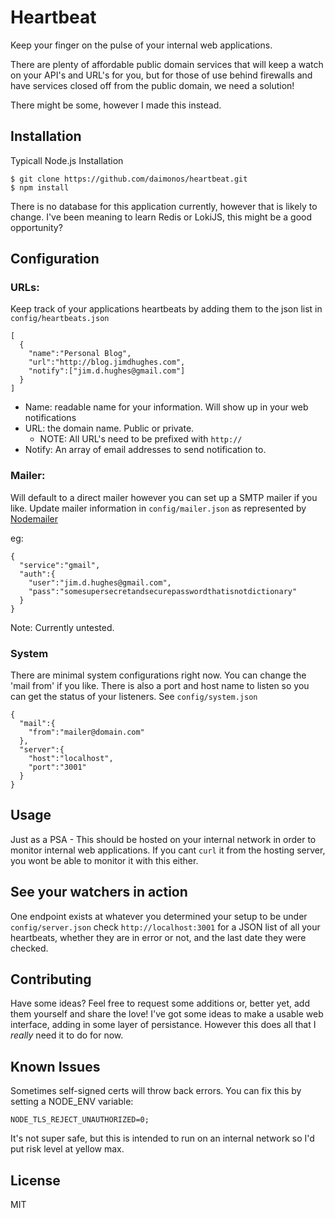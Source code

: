 # Heartbeat

Keep your finger on the pulse of your internal web applications.

There are plenty of affordable public domain services that will keep a watch on your API's and URL's for you, but for those of use behind firewalls and have services closed off from the public domain, we need a solution!

There might be some, however I made this instead.

## Installation
Typicall Node.js Installation
```
$ git clone https://github.com/daimonos/heartbeat.git
$ npm install
```

There is no database for this application currently, however that is likely to change. I've been meaning to learn Redis or LokiJS, this might be a good opportunity?


## Configuration
### URLs:
Keep track of your applications heartbeats by adding them to the json list in `config/heartbeats.json`

```
[
  {
    "name":"Personal Blog",
    "url":"http://blog.jimdhughes.com",
    "notify":["jim.d.hughes@gmail.com"]
  }
]
```

* Name: readable name for your information. Will show up in your web notifications
* URL: the domain name. Public or private.
  * NOTE: All URL's need to be prefixed with `http://`
* Notify: An array of email addresses to send notification to.

### Mailer:
Will default to a direct mailer however you can set up a SMTP mailer if you like.
Update mailer information in `config/mailer.json` as represented by [Nodemailer](http://www.nodemailer.com/about)

eg:
```
{
  "service":"gmail",
  "auth":{
    "user":"jim.d.hughes@gmail.com",
    "pass":"somesupersecretandsecurepasswordthatisnotdictionary"
  }
}
```
Note: Currently untested.

### System
There are minimal system configurations right now.
You can change the 'mail from' if you like.  There is also a port and host name to listen so you can get the status of your listeners.
See `config/system.json`
```
{
  "mail":{
    "from":"mailer@domain.com"
  },
  "server":{
    "host":"localhost",
    "port":"3001"
  }
}
```
## Usage
Just as a PSA - This should be hosted on your internal network in order to monitor internal web applications. If you cant `curl` it from the hosting server, you wont be able to monitor it with this either.

## See your watchers in action
One endpoint exists at whatever you determined your setup to be under `config/server.json`
check `http://localhost:3001` for a JSON list of all your heartbeats, whether they are in error or not, and the last date they were checked.

## Contributing
Have some ideas? Feel free to request some additions or, better yet, add them yourself and share the love!
I've got some ideas to make a usable web interface, adding in some layer of persistance. However this does all that I *really* need it to do for now.

## Known Issues
Sometimes self-signed certs will throw back errors. You can fix this by setting a NODE_ENV variable:
```
NODE_TLS_REJECT_UNAUTHORIZED=0;
```
It's not super safe, but this is intended to run on an internal network so I'd put risk level at yellow max.
## License
MIT
